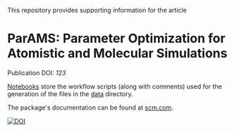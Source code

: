 This repository provides supporting information for the article
# ParAMS: Parameter Optimization for Atomistic and Molecular Simulations
Publication DOI: *123*

[Notebooks](notebooks) store the workflow scripts (along with comments) used for the generation
of the files in the [data](data) directory.

The package's documentation can be found at [scm.com](https://www.scm.com/doc.trunk/params/index.html).

[![DOI](https://zenodo.org/badge/247041353.svg)](https://zenodo.org/badge/latestdoi/247041353)
